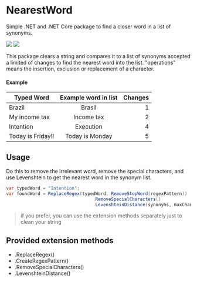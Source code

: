 # NearestWord

Simple .NET and .NET Core package to find a closer word in a list of synonyms.

[![][build-img]][build]
[![][nuget-img]][nuget]

[build]:     https://ci.appveyor.com/project/walldba/nearestword
[build-img]: https://ci.appveyor.com/api/projects/status/qov7081vpw3ex354?svg=true

[nuget]:     https://www.nuget.org/packages/nearestword
[nuget-img]: https://badge.fury.io/nu/nearestword.svg

This package clears a string and compares it to a list of synonyms accepted a limited of changes to find the nearest word into the list. 
"operations" means the insertion, exclusion or replacement of a character.

#### Example

| Typed Word    | Example word in list  | Changes  |
| ------------- |:-------------:| -----:|
| Brazil        | Brasil        |   1   |
| My income tax      |    Income tax |2
| Intention     | Execution     |   4   |
| Today is Friday!! | Today is Monday      |    5 |


## Usage
Do this to remove the irrelevant word, remove the special characters, and use Levenshtein to get the nearest word in the synonym list.
```cs
var typedWord = "Intention";
var foundWord = ReplaceRegex(typedWord, RemoveStopWord(regexPattern))
                                 .RemoveSpecialCharacters()
                                 .LevenshteinDistance(synonyms, maxChanges);
```
> if you prefer, you can use the extension methods separately just to clean your string

## Provided extension methods
* .ReplaceRegex()
* .CreateRegexPattern()
* .RemoveSpecialCharacters()
* .LevenshteinDistance()
